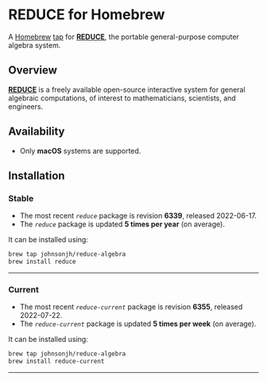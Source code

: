 <!-- vim: set ft=markdown ts=4 sw=4 tw=0 expandtab colorcolumn=80 :         -->
<!-- SPDX-License-Identifier: BSD-2-Clause                                  -->
<!--                                                                        -->
<!-- Copyright (c) 2022 Jeffrey H. Johnson <trnsz@pobox.com>                -->
<!--                                                                        -->
<!-- Redistribution and use in source and binary forms, with or without     -->
<!-- modification, are permitted provided that the following conditions are -->
<!-- met:                                                                   -->
<!--                                                                        -->
<!--   1. Redistributions of source code must retain the relevant copyright -->
<!--      notice, this list of conditions and the following disclaimer.     -->
<!--                                                                        -->
<!--   2. Redistributions in binary form must reproduce the relevant        -->
<!--      copyright notice, this list of conditions and the following       -->
<!--      disclaimer in the documentation and/or other materials provided   -->
<!--      with the distribution.                                            -->
<!--                                                                        -->
<!-- THIS SOFTWARE IS PROVIDED BY THE COPYRIGHT HOLDERS AND CONTRIBUTORS    -->
<!-- "AS IS" AND ANY EXPRESS OR IMPLIED WARRANTIES, INCLUDING, BUT NOT      -->
<!-- LIMITED TO, THE IMPLIED WARRANTIES OF MERCHANTABILITY AND FITNESS FOR  -->
<!-- A PARTICULAR PURPOSE ARE DISCLAIMED. IN NO EVENT SHALL THE COPYRIGHT   -->
<!-- OWNERS OR CONTRIBUTORS BE LIABLE FOR ANY DIRECT, INDIRECT, INCIDENTAL, -->
<!-- SPECIAL, EXEMPLARY, OR CONSEQUENTIAL DAMAGES (INCLUDING, BUT NOT       -->
<!-- LIMITED TO, PROCUREMENT OF SUBSTITUTE GOODS OR SERVICES; LOSS OF USE,  -->
<!-- DATA, OR PROFITS; OR BUSINESS INTERRUPTION) HOWEVER CAUSED AND ON ANY  -->
<!-- THEORY OF LIABILITY, WHETHER IN CONTRACT, STRICT LIABILITY, OR TORT    -->
<!-- (INCLUDING NEGLIGENCE OR OTHERWISE) ARISING IN ANY WAY OUT OF THE USE  -->
<!-- OF THIS SOFTWARE, EVEN IF ADVISED OF THE POSSIBILITY OF SUCH DAMAGE.   -->
<!--                                                                        -->
# REDUCE for Homebrew

A [Homebrew](https://brew.sh/) [tap](https://docs.brew.sh/Taps) for
[**REDUCE**](https://reduce-algebra.sourceforge.io/), the portable
general-purpose computer algebra system.

## Overview

[**REDUCE**](https://reduce-algebra.sourceforge.io/) is a freely available
open-source interactive system for general algebraic computations, of interest
to mathematicians, scientists, and engineers.

## Availability

* Only **macOS** systems are supported.

## Installation

### Stable

* The most recent *`reduce`* package is revision **6339**,
  released 2022-06-17.
* The *`reduce`* package is updated **5 times per year** (on average).

It can be installed using:

```sh
brew tap johnsonjh/reduce-algebra
brew install reduce
```

---

### Current

* The most recent *`reduce-current`* package is revision **6355**, released
  2022-07-22.
* The *`reduce-current`* package is updated **5 times per week** (on average).

It can be installed using:

```sh
brew tap johnsonjh/reduce-algebra
brew install reduce-current
```

---
